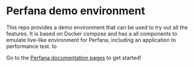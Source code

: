 Perfana demo environment
=========================

This repo provides a demo environment that can be used to try out all the features. It is based on Docker compose and has a all components to emulate live-like environment for Perfana, including an application to performance test. to

Go to the [Perfana documentation pages](https://perfana.github.io/perfana-docs/docs/demo.html) to get started!
